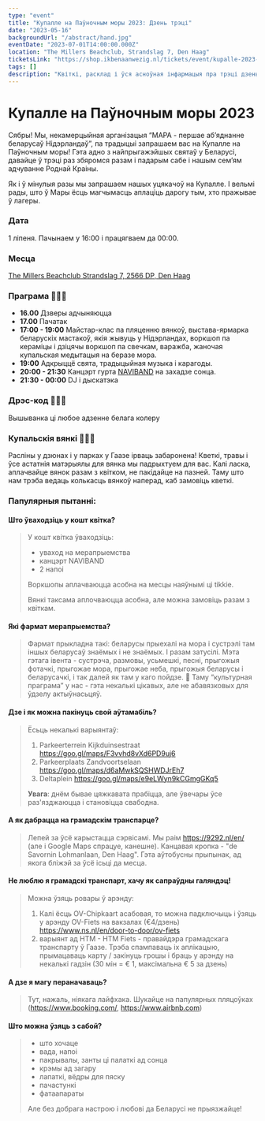 ```yaml
---
type: "event"
title: "Купалле на Паўночным моры 2023: Дзень трэці"
date: "2023-05-16"
backgroundUrl: "/abstract/hand.jpg"
eventDate: "2023-07-01T14:00:00.000Z"
location: "The Millers Beachclub, Strandslag 7, Den Haag"
ticketsLink: "https://shop.ikbenaanwezig.nl/tickets/event/kupalle-2023-early-birds"
tags: []
description: "Квіткі, расклад і ўся асноўная інфармацыя пра трэці дзень фестываля беларускай культуры «Купалле на Паўночным моры 2023»"
---
```


# Купалле на Паўночным моры 2023

Сябры! Мы, некамерцыйная арганізацыя “МАРА - першае аб’яднанне беларусаў Нідэрландаў”, па традыцыі запрашаем вас на Купалле на Паўночным моры!
Гэта адно з найпрыгажэйшых святаў у Беларусі, давайце ў трэці раз збяромся разам і падарым сабе і нашым сем’ям адчуванне Роднай Краіны.

Як і ў мінулыя разы мы запрашаем нашых уцякачоў на Купалле. І вельмі рады, што ў Мары ёсць магчымасць аплаціць дарогу тым, хто пражывае ў лагеры.

### Дата
1 ліпеня. Пачынаем у 16:00 і працягваем да 00:00.

### Месца
[The Millers Beachclub
Strandslag 7, 2566 DP, Den Haag](https://maps.app.goo.gl/Dach3XgMAyCrBrMRA?g_st=ic)

### Праграма 🌿🌿🌿
- **16.00** Дзверы адчыняюцца
- **17.00** Пачатак
- **17:00 - 19:00** Майстар-клас па пляценню вянкоў, выстава-ярмарка беларускіх мастакоў, якія жывуць у Нідэрландах, воркшоп па кераміцы і дзіцячы воркшоп па свечкам, варажба, жаночая купальская медытацыя на беразе мора.
- **19:00** Адкрыццё свята, традыцыйная музыка і карагоды.
- **20:00 - 21:30** Канцэрт гурта [NAVIBAND](https://www.instagram.com/naviband/) на захадзе сонца.
- **21:30 - 00:00** DJ і дыскатэка

### Дрэс-код 🤍🤍🤍
Вышыванка ці любое адзенне белага колеру

### Купальскія вянкі 🌾🌾🌾
Расліны у дзюнах і у парках у Гаазе ірваць забаронена! 
Кветкі, травы і ўсе астатнія матэрыялы для вянка мы падрыхтуем для вас. 
Калі ласка, аплачвайце вянок разам з квітком, не пакідайце на пазней. Таму што нам трэба ведаць колькасць вянкоў наперад, каб замовіць кветкі.

### Папулярныя пытанні:

#### Што ўваходзіць у кошт квітка?
> У кошт квітка ўваходзіць:
> * уваход на мерапрыемства
> * канцэрт NAVIBAND
> * 2 напоі
>
> Воркшопы аплачваюцца асобна на месцы наяўнымі ці tikkie.
> 
> Вянкі таксама аплочваюцца асобна, але можна замовіць разам з квіткам.

#### Які фармат мерапрыемства?
> Фармат прыкладна такі: беларусы прыехалі на мора і сустрэлі там іншых беларусаў знаёмых і не знаёмых. І разам затусілі.
Мэта гэтага івента - сустрэча, размовы, усьмешкі, песні, прыгожыя фотачкі, прыгожае мора, прыгожае неба, прыгожыя беларусы і беларусачкі, і так далей як там у каго пойдзе. 🙂
Таму “культурная праграма” у нас - гэта некалькі цікавых, але не абавязковых для ўдзелу актыўнасьцяў.

#### Дзе і як можна пакінуць свой аўтамабіль?
> Ёсьць некалькі варыянтаў:
> 1. Parkeerterrein Kijkduinsestraat <https://goo.gl/maps/F3vvhd8vXd6PD9uj6> 
> 1. Parkeerplaats Zandvoortselaan <https://goo.gl/maps/d6aMwkSQSHWDJrEh7> 
> 1. Deltaplein <https://goo.gl/maps/e9eLWyn9kCGmgGKq5> 
>
> **Увага**: днём бывае цяжкавата прабіцца, але ўвечары ўсе раз'язджаюцца і становіцца свабодна.

#### А як дабрацца на грамадскім транспарце?
> Лепей за ўсё карыстацца сэрвісамі. Мы раім <https://9292.nl/en/> (але і Google Maps спрацуе, канешне). Канцавая кропка - "de Savornin Lohmanlaan, Den Haag". Гэта аўтобусны прыпынак, ад якога бліжэй за ўсё ісьці да месца.

#### Не люблю я грамадскі транспарт, хачу як сапраўдны галяндэц!
> Можна ўзяць ровары ў арэнду:
> 1. Калі ёсць OV-Chipkaart асабовая, то можна падключыць і ўзяць у арэнду OV-Fiets на вакзалах (€4/дзень) <https://www.ns.nl/en/door-to-door/ov-fiets> 
> 1. варыянт ад HTM - HTM Fiets - правайдэра грамадскага транспарту ў Гаазе. Трэба спампаваць іх аплікацыю, прымацаваць карту / закінуць грошы і браць у арэнду на некалькі гадзін (30 мін = € 1, максімальна € 5 за дзень)

#### А дзе я магу пераначаваць?
> Тут, нажаль, ніякага лайфхака. Шукайце на папулярных пляцоўках (<https://www.booking.com/>, <https://www.airbnb.com>)

#### Што можна ўзяць з сабой?
> * што хочаце 
> * вада, напоі 
> * пакрывалы, занты ці палаткі ад сонца
> * крэмы ад загару 
> * лапаткі, вёдры для пяску 
> * пачастункі 
> * фатаапараты
>
> Але без добрага настрою і любові да Беларусі не прыязжайце!
